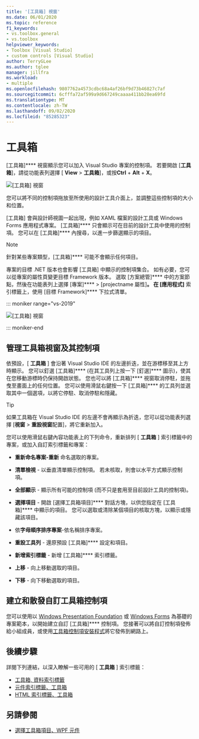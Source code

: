 ```yaml
---
title: '[工具箱] 視窗'
ms.date: 06/01/2020
ms.topic: reference
f1_keywords:
- vs.toolbox.general
- vs.toolbox
helpviewer_keywords:
- Toolbox [Visual Studio]
- custom controls [Visual Studio]
author: TerryGLee
ms.author: tglee
manager: jillfra
ms.workload:
- multiple
ms.openlocfilehash: 9807762a4573cdbc68a4af26bf9d73b46827c7af
ms.sourcegitcommit: 6cfffa72af599a9d667249caaaa411bb28ea69fd
ms.translationtype: MT
ms.contentlocale: zh-TW
ms.lasthandoff: 09/02/2020
ms.locfileid: "85285323"
---
```

# <a name="toolbox"></a>工具箱

[工具箱]**** 視窗顯示您可以加入 Visual Studio 專案的控制項。 若要開啟 [**工具箱**]，請從功能表列選擇 [ **View**  >  **工具箱**]，或按**Ctrl** + **Alt** + **X**。

![[工具箱] 視窗](media/vs-2019/toolbox.png "[工具箱] 視窗的螢幕擷取畫面")

您可以將不同的控制項拖放至所使用的設計工具介面上，並調整這些控制項的大小和位置。

[工具箱] 會與設計師視圖一起出現，例如 XAML 檔案的設計工具或 Windows Forms 應用程式專案。 [工具箱]**** 只會顯示可在目前的設計工具中使用的控制項。 您可以在 [工具箱]**** 內搜尋，以進一步篩選顯示的項目。

> [!NOTE]
> 針對某些專案類型，[工具箱]**** 可能不會顯示任何項目。

專案的目標 .NET 版本也會影響 [工具箱] 中顯示的控制項集合。 如有必要，您可以從專案的屬性頁變更目標 Framework 版本。 選取 [方案總管]**** 中的方案節點，然後在功能表列上選擇 [專案]**** > [projectname 屬性]****。 在 [應用程式]**** 索引標籤上，使用 [目標 Framework]**** 下拉式清單。

::: moniker range="vs-2019"

![[工具箱] 視窗](media/vs-2019/toolbox-change-dotnet-version.png "對話方塊的螢幕擷取畫面，您可以在其中變更 .NET 版本")

::: moniker-end

## <a name="manage-the-toolbox-window-and-its-controls"></a>管理工具箱視窗及其控制項

依預設，[ **工具箱** ] 會沿著 Visual Studio IDE 的左邊折迭，並在游標移至其上方時顯示。 您可以釘選 [工具箱]**** (在其工具列上按一下 [釘選]**** 圖示)，使其在您移動游標時仍保持開啟狀態。 您也可以將 [工具箱]**** 視窗取消停駐，並拖曳至畫面上的任何位置。 您可以使用滑鼠右鍵按一下 [工具箱]**** 的工具列並選取其中一個選項，以將它停駐、取消停駐和隱藏。

> [!TIP]
> 如果工具箱在 Visual Studio IDE 的左邊不會再顯示為折迭，您可以從功能表列選擇 [**視窗**  >  **重設視窗**配置]，將它重新加入。

您可以使用滑鼠右鍵內容功能表上的下列命令，重新排列 [ **工具箱** ] 索引標籤中的專案，或加入自訂索引標籤和專案：

- **重新命名專案-重新** 命名選取的專案。

- **清單檢視** - 以垂直清單顯示控制項。 若未核取，則會以水平方式顯示控制項。

- **全部顯示** - 顯示所有可能的控制項 (而不只是套用至目前設計工具的控制項)。

- **選擇項目** - 開啟 [選擇工具箱項目]**** 對話方塊，以供您指定在 [工具箱]**** 中顯示的項目。 您可以選取或清除某個項目的核取方塊，以顯示或隱藏該項目。

- 依**字母順序排序專案**-依名稱排序專案。

- **重設工具列** - 還原預設 [工具箱]**** 設定和項目。

- **新增索引標籤** - 新增 [工具箱]**** 索引標籤。

- **上移** - 向上移動選取的項目。

- **下移** - 向下移動選取的項目。

## <a name="create-and-distribute-custom-toolbox-controls"></a>建立和散發自訂工具箱控制項

您可以使用以 [Windows Presentation Foundation](../../extensibility/creating-a-wpf-toolbox-control.md) 或 [Windows Forms](../../extensibility/creating-a-windows-forms-toolbox-control.md) 為基礎的專案範本，以開始建立自訂 [工具箱]**** 控制項。 您接著可以將自訂控制項發佈給小組成員，或使用[工具箱控制項安裝程式](https://download.microsoft.com/download/8/3/6/836657BD-9CCB-4ED4-B9D2-FB769473B284/TCI_whitepaper.docx)將它發佈到網路上。

## <a name="next-steps"></a>後續步驟

詳閱下列連結，以深入瞭解一些可用的 [ **工具箱** ] 索引標籤：

- [工具箱, 資料索引標籤](../../ide/reference/toolbox-data-tab.md)
- [元件索引標籤、工具箱](../../ide/reference/toolbox-components-tab.md)
- [HTML 索引標籤、工具箱](../../ide/reference/toolbox-html-tab.md)

## <a name="see-also"></a>另請參閱

- [選擇工具箱項目、WPF 元件](choose-toolbox-items-wpf-components.md)
